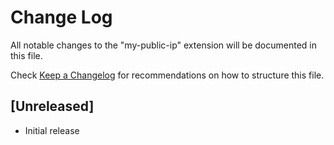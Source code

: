 # Change Log
All notable changes to the "my-public-ip" extension will be documented in this file.

Check [Keep a Changelog](http://keepachangelog.com/) for recommendations on how to structure this file.

## [Unreleased]
- Initial release